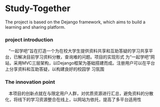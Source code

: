 # Study-Together
The project is based on the Dejango framework, which aims to build a learning and sharing platform.
### project introduction
    “一起学吧”旨在打造一个为在校大学生提供资料共享和互助答疑的学习共享平台，已解决目前学习资料分散，查询难的问题。项目的实现形式
    为“一起学吧”网站，采用MVC三层架构，以Dejango框架为基础搭建而成。注册用户可以在平台上分享资料和互助答疑，以构建良好的校园学
    习氛围
### The innovation point
    本项目的创新点就在与限定用户人群，对优质资源进行汇总，避免资料的分散化，将线下的学习资源整合在线上，以网站为依托，提高了多平台适用性
    
